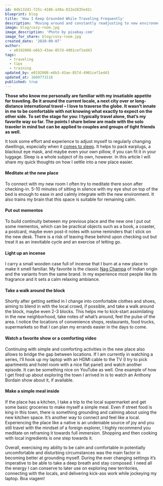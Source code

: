 ```yaml
---
id: 0db132d1-725c-4186-a30a-822e2835e42c
blueprint: blog
title: 'How I Keep Grounded While Traveling Frequently'
description: 'Moving around and constantly readjusting to new environments is not normal for most people. Being nomadic – part- or full-time – takes some effort to start enjoying. Here are my insights about that.'
image: blog/cozy-room.jpg
image_description: 'Photo by pixabay.com'
image_for_share: blog/cozy-room.jpg
created_date: '2020-09-07'
author:
  - e0192008-e6b3-43ae-857d-4901cef1ed43
tags:
  - traveling
  - tips
  - training
updated_by: e0192008-e6b3-43ae-857d-4901cef1ed43
updated_at: 1660773116
published: true
---
```

**Those who know me personally are familiar with my insatiable appetite for traveling. Be it around the current locale, a next city over or long-distance international travel – I love to traverse the globe. It wasn’t innate in me to be comfortable with not knowing what exactly to expect on the other side. To set the stage for you: I typically travel alone, that’s my favorite way so far. The points I share below are made with the solo traveler in mind but can be applied to couples and groups of tight friends as well.**

It took some effort and experience to adjust myself to regularly changing dwellings, especially when it [comes to sleep](https://blog.eightsleep.com/heres-why-you-cant-fall-asleep-in-a-new-place/). It helps to pack earplugs, a blackout eye mask, and maybe even your own pillow, if you can fit it in your luggage. Sleep is a whole subject of its own, however. In this article I will share my quick thoughts on how I settle into a new place easier.

#### Meditate at the new place

To connect with my new room I often try to meditate there soon after checking-in. 5-10 minutes of sitting in silence with my eye shut on top of the bed is enough to ease in and calmly integrate with the new environment. It also trains my brain that this space is suitable for remaining calm.

#### Put out mementos

To build continuity between my previous place and the new one I put out some mementos, which can be practical objects such as a book, a coaster, a postcard, maybe even post-it notes with some reminders that I stick on the new desk. There is a risk of leaving these behind upon checking out but treat it as an inevitable cycle and an exercise of letting go.

#### Light up an incense

I carry a small wooden case full of incense that I burn at a new place to make it smell familiar. My favorite is the classic [Nag Champa](https://en.wikipedia.org/wiki/Nag_champa) of Indian origin and the variants from the same brand. In my experience most people like its fragrance and it sets a calm relaxing ambiance.

#### Take a walk around the block

Shortly after getting settled in I change into comfortable clothes and shoes, aiming to blend in with the local crowd, if possible, and take a walk around the block, maybe even 2-3 blocks. This helps me to kick-start assimilating in the new neighborhood, take notes of what’s around, feel the pulse of the area. I notice the locations of convenience shops, restaurants, food trucks, supermarkets so that I can plan my errands easier in the days to come.

#### Watch a favorite show or a comforting video

Continuing with simple and comforting activities in the new place also allows to bridge the gap between locations. If I am currently in watching a series, I’ll hook up my laptop with an HDMI cable to the TV (I try to pick apartments and hotel room with a nice flat panel) and watch another episode. It can be something nice on YouTube as well. One example of how I get fired up about exploring the town I arrived in is to watch an Anthony Bordain show about it, if available.

#### Make a simple meal inside

If the place has a kitchen, I take a trip to the local supermarket and get some basic groceries to make myself a simple meal. Even if street food is king in this town, there is something grounding and calming about using the new kitchen space. It’s another way to connect and feel like a local. Experiencing the place like a native is an undeniable source of joy and you still travel with the mindset of a foreign explorer, I highly recommend you meditate on reframing it towards full immersion. Shopping and then cooking with local ingredients is one step towards it.

Overall, exercising my ability to be calm and comfortable in potentially uncomfortable and disturbing circumstances was the main factor in becoming better at grounding myself. During the ever changing settings it’s imperative to be able to take a deep breath and stay composed. I need all the energy I can conserve to later use on exploring new territories, connecting with the locals, and delivering kick-ass work while jockeying my laptop. Boa viagem!

